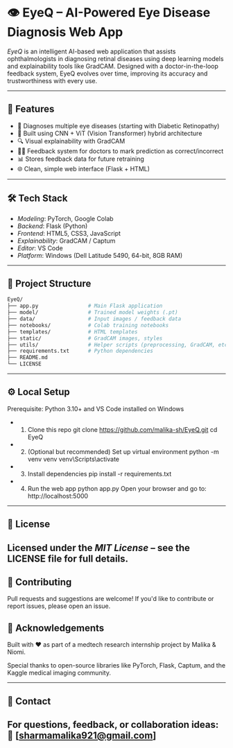 # 👁 EyeQ – AI-Powered Eye Disease Diagnosis Web App

*EyeQ* is an intelligent AI-based web application that assists ophthalmologists in diagnosing retinal diseases using deep learning models and explainability tools like GradCAM. Designed with a doctor-in-the-loop feedback system, EyeQ evolves over time, improving its accuracy and trustworthiness with every use.

---

## 🚀 Features

- 🧠 Diagnoses multiple eye diseases (starting with Diabetic Retinopathy)
- 🤖 Built using CNN + ViT (Vision Transformer) hybrid architecture
- 🔍 Visual explainability with GradCAM
- 👩‍⚕ Feedback system for doctors to mark prediction as correct/incorrect
- 📊 Stores feedback data for future retraining
- 🌐 Clean, simple web interface (Flask + HTML)

---

## 🛠 Tech Stack

- *Modeling*: PyTorch, Google Colab
- *Backend*: Flask (Python)
- *Frontend*: HTML5, CSS3, JavaScript
- *Explainability*: GradCAM / Captum
- *Editor*: VS Code
- *Platform*: Windows (Dell Latitude 5490, 64-bit, 8GB RAM)

---

## 📂 Project Structure

```bash
EyeQ/
├── app.py                # Main Flask application
├── model/                # Trained model weights (.pt)
├── data/                 # Input images / feedback data
├── notebooks/            # Colab training notebooks
├── templates/            # HTML templates
├── static/               # GradCAM images, styles
├── utils/                # Helper scripts (preprocessing, GradCAM, etc.)
├── requirements.txt      # Python dependencies
├── README.md
└── LICENSE

```
---

## ⚙ Local Setup
Prerequisite: Python 3.10+ and VS Code installed on Windows


- 1. Clone this repo
git clone https://github.com/malika-sh/EyeQ.git
cd EyeQ

- 2. (Optional but recommended) Set up virtual environment
python -m venv venv
venv\Scripts\activate

- 3. Install dependencies
pip install -r requirements.txt

- 4. Run the web app
python app.py
Open your browser and go to: http://localhost:5000

---
## 📜 License

Licensed under the *MIT License* – see the LICENSE file for full details.
---

## 🤝 Contributing

Pull requests and suggestions are welcome!
If you'd like to contribute or report issues, please open an issue.

## 🙏 Acknowledgements

Built with ❤ as part of a medtech research internship project by Malika & Niomi.

Special thanks to open-source libraries like PyTorch, Flask, Captum, and the Kaggle medical imaging community.

---
## 🌟 Contact

For questions, feedback, or collaboration ideas:
📩 [sharmamalika921@gmail.com]
---



